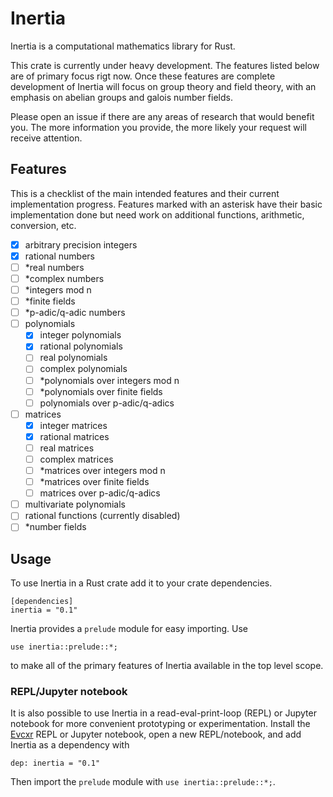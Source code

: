 # Inertia

Inertia is a computational mathematics library for Rust. 

This crate is currently under heavy development. The features listed below are of primary focus rigt now. Once these features are complete development of Inertia will focus on group theory and field theory, with an emphasis on abelian groups and galois number fields.

Please open an issue if there are any areas of research that would benefit you. The more information you provide, the more likely your request will receive attention.

## Features

This is a checklist of the main intended features and their current implementation progress.
Features marked with an asterisk have their basic implementation done but need work on
additional functions, arithmetic, conversion, etc.

- [x] arbitrary precision integers
- [x] rational numbers
- [ ] \*real numbers
- [ ] \*complex numbers
- [ ] \*integers mod n
- [ ] \*finite fields
- [ ] \*p-adic/q-adic numbers
- [ ] polynomials
    - [x] integer polynomials
    - [x] rational polynomials
    - [ ] real polynomials
    - [ ] complex polynomials 
    - [ ] \*polynomials over integers mod n
    - [ ] \*polynomials over finite fields
    - [ ] polynomials over p-adic/q-adics
- [ ] matrices
    - [x] integer matrices
    - [x] rational matrices
    - [ ] real matrices
    - [ ] complex matrices 
    - [ ] \*matrices over integers mod n
    - [ ] \*matrices over finite fields
    - [ ] matrices over p-adic/q-adics
- [ ] multivariate polynomials
- [ ] rational functions (currently disabled)
- [ ] \*number fields

## Usage

To use Inertia in a Rust crate add it to your crate dependencies.
```
[dependencies]
inertia = "0.1"
```

Inertia provides a `prelude` module for easy importing. Use
```
use inertia::prelude::*;
```
to make all of the primary features of Inertia available in the top level scope.

### REPL/Jupyter notebook

It is also possible to use Inertia in a read-eval-print-loop (REPL) or Jupyter notebook for more convenient prototyping or experimentation. 
Install the [Evcxr](https://github.com/google/evcxr) REPL or Jupyter notebook, open a new REPL/notebook, and add Inertia as a dependency with 
```
dep: inertia = "0.1"
```
Then import the `prelude` module with `use inertia::prelude::*;`.

